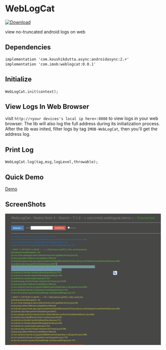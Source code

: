# WebLogCat
[ ![Download](https://api.bintray.com/packages/imob/maven/weblogcat/images/download.svg?version=0.0.1) ](https://bintray.com/imob/maven/weblogcat/0.0.1/link)

view no-truncated android logs on web

## Dependencies
```
implementation 'com.koushikdutta.async:androidasync:2.+'
implementation 'com.imob:weblogcat:0.0.1'
```

## Initialize
`WebLogCat.init(context);`

## View Logs In Web Browser
visit `http://<your devices's local ip here>:8088` to view logs in your web browser. The lib will also log the full address during its initialization process. After the lib was inited, filter logs by tag `IMOB-WebLogCat`, then you'll get the address log.


## Print Log

`WebLogCat.log(tag,msg,logLevel,throwable);`

## Quick Demo

[Demo](https://github-production-release-asset-2e65be.s3.amazonaws.com/312521669/7de35300-2840-11eb-8f9e-d7c53e549830?X-Amz-Algorithm=AWS4-HMAC-SHA256&X-Amz-Credential=AKIAIWNJYAX4CSVEH53A%2F20201116%2Fus-east-1%2Fs3%2Faws4_request&X-Amz-Date=20201116T112018Z&X-Amz-Expires=300&X-Amz-Signature=8012f5e4e83759e39440e722a0820a034fb37043470c334832cc6d6737f42563&X-Amz-SignedHeaders=host&actor_id=2596885&key_id=0&repo_id=312521669&response-content-disposition=attachment%3B%20filename%3Ddemo.apk&response-content-type=application%2Fvnd.android.package-archive)

## ScreenShots
![](md_res/screenshot.png)
